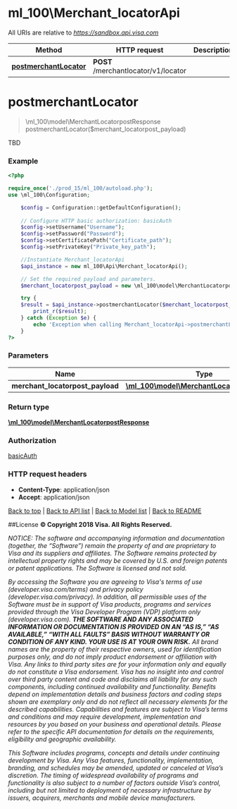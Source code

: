 # ml_100\Merchant_locatorApi

All URIs are relative to *https://sandbox.api.visa.com*

Method | HTTP request | Description
------------- | ------------- | -------------
[**postmerchantLocator**](Merchant_locatorApi.md#postmerchantLocator) | **POST** /merchantlocator/v1/locator | 


# **postmerchantLocator**
> \ml_100\model\MerchantLocatorpostResponse postmerchantLocator($merchant_locatorpost_payload)



TBD

### Example
```php
<?php

require_once('./prod_15/ml_100/autoload.php');
use \ml_100\Configuration;

    $config = Configuration::getDefaultConfiguration();
    
    // Configure HTTP basic authorization: basicAuth
    $config->setUsername("Username");
    $config->setPassword("Password");
    $config->setCertificatePath("Certificate_path");
    $config->setPrivateKey("Private_key_path");

    //Instantiate Merchant_locatorApi
    $api_instance = new ml_100\Api\Merchant_locatorApi();

    // Set the required payload and parameters.
    $merchant_locatorpost_payload = new \ml_100\model\MerchantLocatorpostPayload(); // \ml_100\model\MerchantLocatorpostPayload

    try {
    $result = $api_instance->postmerchantLocator($merchant_locatorpost_payload);
        print_r($result);
    } catch (Exception $e) {
        echo 'Exception when calling Merchant_locatorApi->postmerchantLocator: ', $e->getMessage(), PHP_EOL;
    }
?>
```

### Parameters

Name | Type | Description  | Notes
------------- | ------------- | ------------- | -------------
 **merchant_locatorpost_payload** | [**\ml_100\model\MerchantLocatorpostPayload**](../Model/\ml_100\model\MerchantLocatorpostPayload.md)|  |

### Return type

[**\ml_100\model\MerchantLocatorpostResponse**](../Model/MerchantLocatorpostResponse.md)

### Authorization

[basicAuth](../../README.md#basicAuth)

### HTTP request headers

 - **Content-Type**: application/json
 - **Accept**: application/json

[Back to top](#)   |   [Back to API list](../../README.md#documentation-for-api-endpoints)   |   [Back to Model list](../../README.md#documentation-for-models)   |   [Back to README](../../README.md)


##License
**© Copyright 2018 Visa. All Rights Reserved.**

*NOTICE: The software and accompanying information and documentation (together, the “Software”) remain the property of
and are proprietary to Visa and its suppliers and affiliates. The Software remains protected by intellectual property
rights and may be covered by U.S. and foreign patents or patent applications. The Software is licensed and not sold.*

*By accessing the Software you are agreeing to Visa's terms of use (developer.visa.com/terms) and privacy policy (developer.visa.com/privacy).
In addition, all permissible uses of the Software must be in support of Visa products, programs and services provided
through the Visa Developer Program (VDP) platform only (developer.visa.com). **THE SOFTWARE AND ANY ASSOCIATED
INFORMATION OR DOCUMENTATION IS PROVIDED ON AN “AS IS,” “AS AVAILABLE,” “WITH ALL FAULTS” BASIS WITHOUT WARRANTY OR
CONDITION OF ANY KIND. YOUR USE IS AT YOUR OWN RISK.** All brand names are the property of their respective owners, used for identification purposes only, and do not imply
product endorsement or affiliation with Visa. Any links to third party sites are for your information only and equally
do not constitute a Visa endorsement. Visa has no insight into and control over third party content and code and disclaims
all liability for any such components, including continued availability and functionality. Benefits depend on implementation
details and business factors and coding steps shown are exemplary only and do not reflect all necessary elements for the
described capabilities. Capabilities and features are subject to Visa’s terms and conditions and may require development,
implementation and resources by you based on your business and operational details. Please refer to the specific
API documentation for details on the requirements, eligibility and geographic availability.*

*This Software includes programs, concepts and details under continuing development by Visa. Any Visa features,
functionality, implementation, branding, and schedules may be amended, updated or canceled at Visa’s discretion.
The timing of widespread availability of programs and functionality is also subject to a number of factors outside Visa’s control,
including but not limited to deployment of necessary infrastructure by issuers, acquirers, merchants and mobile device manufacturers.*